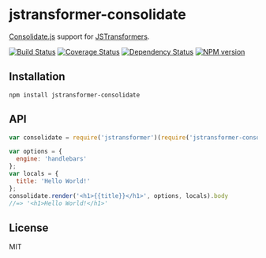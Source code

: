 # jstransformer-consolidate

[Consolidate.js](https://github.com/tj/consolidate.js) support for [JSTransformers](http://github.com/jstransformers).

[![Build Status](https://img.shields.io/travis/jstransformers/jstransformer-consolidate/master.svg)](https://travis-ci.org/jstransformers/jstransformer-consolidate)
[![Coverage Status](https://img.shields.io/coveralls/jstransformers/jstransformer-consolidate/master.svg)](https://coveralls.io/r/jstransformers/jstransformer-consolidate?branch=master)
[![Dependency Status](https://img.shields.io/david/jstransformers/jstransformer-consolidate/master.svg)](http://david-dm.org/jstransformers/jstransformer-consolidate)
[![NPM version](https://img.shields.io/npm/v/jstransformer-consolidate.svg)](https://www.npmjs.org/package/jstransformer-consolidate)

## Installation

    npm install jstransformer-consolidate

## API

```js
var consolidate = require('jstransformer')(require('jstransformer-consolidate'))

var options = {
  engine: 'handlebars'
};
var locals = {
  title: 'Hello World!'
};
consolidate.render('<h1>{{title}}</h1>', options, locals).body
//=> '<h1>Hello World!</h1>'
```

## License

MIT
